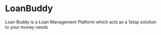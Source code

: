 # LoanBuddy
Loan Buddy is a Loan Management Platform which acts as a 1stop solution to your money needs
